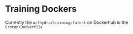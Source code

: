 # Training Dockers

Currently the `wrfhydro/training:latest` on Dockerhub is the `Croton/Dockerfile`
